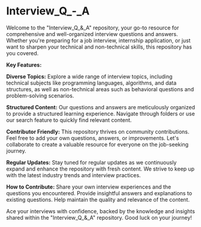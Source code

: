 # Interview_Q_-_A
Welcome to the "Interview_Q_&_A" repository, your go-to resource for comprehensive and well-organized interview questions and answers. Whether you're preparing for a job interview, internship application, or just want to sharpen your technical and non-technical skills, this repository has you covered.

**Key Features:**

**Diverse Topics:** Explore a wide range of interview topics, including technical subjects like programming languages, algorithms, and data structures, as well as non-technical areas such as behavioral questions and problem-solving scenarios.

**Structured Content:** Our questions and answers are meticulously organized to provide a structured learning experience. Navigate through folders or use our search feature to quickly find relevant content.

**Contributor Friendly:** This repository thrives on community contributions. Feel free to add your own questions, answers, or improvements. Let's collaborate to create a valuable resource for everyone on the job-seeking journey.

**Regular Updates:** Stay tuned for regular updates as we continuously expand and enhance the repository with fresh content. We strive to keep up with the latest industry trends and interview practices.

**How to Contribute:**
Share your own interview experiences and the questions you encountered.</n>
Provide insightful answers and explanations to existing questions.</n>
Help maintain the quality and relevance of the content.</n>

Ace your interviews with confidence, backed by the knowledge and insights shared within the "Interview_Q_&_A" repository. Good luck on your journey!


